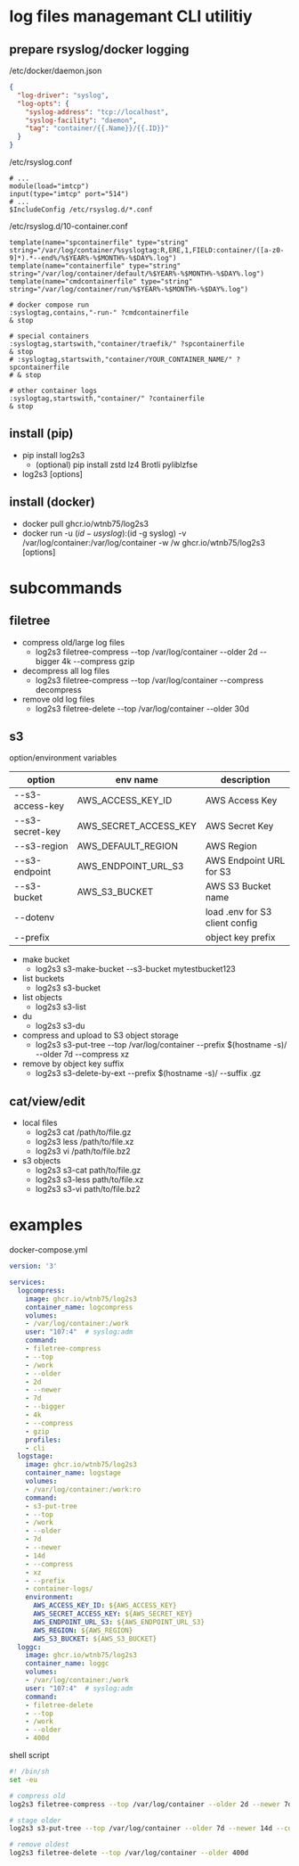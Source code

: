 # log files managemant CLI utilitiy

## prepare rsyslog/docker logging

/etc/docker/daemon.json

```json
{
  "log-driver": "syslog",
  "log-opts": {
    "syslog-address": "tcp://localhost",
    "syslog-facility": "daemon",
    "tag": "container/{{.Name}}/{{.ID}}"
  }
}
```

/etc/rsyslog.conf

```
# ...
module(load="imtcp")
input(type="imtcp" port="514")
# ...
$IncludeConfig /etc/rsyslog.d/*.conf
```

/etc/rsyslog.d/10-container.conf

```
template(name="spcontainerfile" type="string" string="/var/log/container/%syslogtag:R,ERE,1,FIELD:container/([a-z0-9]*).*--end%/%$YEAR%-%$MONTH%-%$DAY%.log")
template(name="containerfile" type="string" string="/var/log/container/default/%$YEAR%-%$MONTH%-%$DAY%.log")
template(name="cmdcontainerfile" type="string" string="/var/log/container/run/%$YEAR%-%$MONTH%-%$DAY%.log")

# docker compose run
:syslogtag,contains,"-run-" ?cmdcontainerfile
& stop

# special containers
:syslogtag,startswith,"container/traefik/" ?spcontainerfile
& stop
# :syslogtag,startswith,"container/YOUR_CONTAINER_NAME/" ?spcontainerfile
# & stop

# other container logs
:syslogtag,startswith,"container/" ?containerfile
& stop
```

## install (pip)

- pip install log2s3
    - (optional) pip install zstd lz4 Brotli pyliblzfse
- log2s3 [options]

## install (docker)

- docker pull ghcr.io/wtnb75/log2s3
- docker run -u $(id -u syslog):$(id -g syslog) -v /var/log/container:/var/log/container -w /w ghcr.io/wtnb75/log2s3 [options]

# subcommands

## filetree

- compress old/large log files
    - log2s3 filetree-compress --top /var/log/container --older 2d --bigger 4k --compress gzip
- decompress all log files
    - log2s3 filetree-compress --top /var/log/container --compress decompress
- remove old log files
    - log2s3 filetree-delete --top /var/log/container --older 30d

## s3

option/environment variables

| option | env name | description |
|---|---|---|
| --s3-access-key | AWS_ACCESS_KEY_ID | AWS Access Key |
| --s3-secret-key | AWS_SECRET_ACCESS_KEY | AWS Secret Key |
| --s3-region | AWS_DEFAULT_REGION |AWS Region |
| --s3-endpoint | AWS_ENDPOINT_URL_S3 | AWS Endpoint URL for S3 |
| --s3-bucket | AWS_S3_BUCKET | AWS S3 Bucket name |
| --dotenv | | load .env for S3 client config |
| --prefix | | object key prefix |

- make bucket
    - log2s3 s3-make-bucket --s3-bucket mytestbucket123
- list buckets
    - log2s3 s3-bucket
- list objects
    - log2s3 s3-list
- du
    - log2s3 s3-du
- compress and upload to S3 object storage
    - log2s3 s3-put-tree --top /var/log/container --prefix $(hostname -s)/ --older 7d --compress xz
- remove by object key suffix
    - log2s3 s3-delete-by-ext --prefix $(hostname -s)/ --suffix .gz

## cat/view/edit

- local files
    - log2s3 cat /path/to/file.gz
    - log2s3 less /path/to/file.xz
    - log2s3 vi /path/to/file.bz2
- s3 objects
    - log2s3 s3-cat path/to/file.gz
    - log2s3 s3-less path/to/file.xz
    - log2s3 s3-vi path/to/file.bz2

# examples

docker-compose.yml

```yaml
version: '3'

services:
  logcompress:
    image: ghcr.io/wtnb75/log2s3
    container_name: logcompress
    volumes:
    - /var/log/container:/work
    user: "107:4"  # syslog:adm
    command:
    - filetree-compress
    - --top
    - /work
    - --older
    - 2d
    - --newer
    - 7d
    - --bigger
    - 4k
    - --compress
    - gzip
    profiles:
    - cli
  logstage:
    image: ghcr.io/wtnb75/log2s3
    container_name: logstage
    volumes:
    - /var/log/container:/work:ro
    command:
    - s3-put-tree
    - --top
    - /work
    - --older
    - 7d
    - --newer
    - 14d
    - --compress
    - xz
    - --prefix
    - container-logs/
    environment:
      AWS_ACCESS_KEY_ID: ${AWS_ACCESS_KEY}
      AWS_SECRET_ACCESS_KEY: ${AWS_SECRET_KEY}
      AWS_ENDPOINT_URL_S3: ${AWS_ENDPOINT_URL_S3}
      AWS_REGION: ${AWS_REGION}
      AWS_S3_BUCKET: ${AWS_S3_BUCKET}
  loggc:
    image: ghcr.io/wtnb75/log2s3
    container_name: loggc
    volumes:
    - /var/log/container:/work
    user: "107:4"  # syslog:adm
    command:
    - filetree-delete
    - --top
    - /work
    - --older
    - 400d
```

shell script

```sh
#! /bin/sh
set -eu

# compress old
log2s3 filetree-compress --top /var/log/container --older 2d --newer 7d --bigger 4k --compress gzip

# stage older
log2s3 s3-put-tree --top /var/log/container --older 7d --newer 14d --compress xz --dotenv --s3-bucket mytestbucket123 --prefix container-log/

# remove oldest
log2s3 filetree-delete --top /var/log/container --older 400d
```
